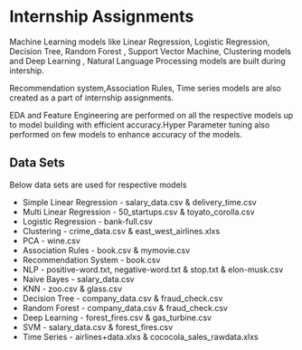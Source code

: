 
# Internship Assignments

Machine Learning models like Linear Regression, Logistic Regression, Decision Tree, Random Forest , Support Vector Machine, Clustering models and Deep Learning , Natural Language Processing models are built during intership. 

Recommendation system,Association Rules, Time series models are also created as a part of internship assignments.



EDA and Feature Engineering are performed on all the respective models up to model building with efficient accuracy.Hyper Parameter tuning also performed on few models to enhance accuracy of the models.

## Data Sets

Below data sets are used for respective models
* Simple Linear Regression - salary_data.csv & delivery_time.csv
* Multi Linear Regression  - 50_startups.csv & toyato_corolla.csv
* Logistic Regression - bank-full.csv
* Clustering - crime_data.csv & east_west_airlines.xlxs
* PCA - wine.csv
* Association Rules - book.csv & mymovie.csv
* Recommendation System - book.csv
* NLP - positive-word.txt, negative-word.txt & stop.txt & elon-musk.csv
* Naive Bayes - salary_data.csv
* KNN - zoo.csv & glass.csv
* Decision Tree - company_data.csv & fraud_check.csv
* Random Forest - company_data.csv & fraud_check.csv
* Deep Learning - forest_fires.csv & gas_turbine.csv
* SVM - salary_data.csv & forest_fires.csv
* Time Series - airlines+data.xlxs & cococola_sales_rawdata.xlxs